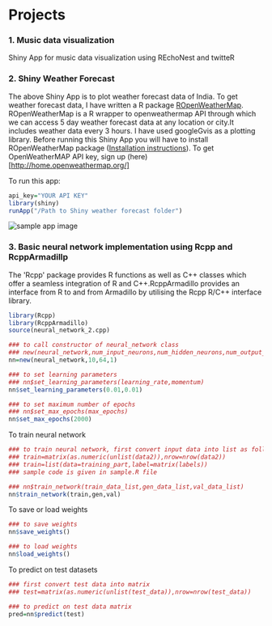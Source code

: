 # Projects

### 1. Music data visualization
Shiny App for music data visualization using REchoNest and twitteR

### 2. Shiny Weather Forecast
The above Shiny App is to plot weather forecast data of India. To get weather forecast data, I have written a R package [ROpenWeatherMap](https://github.com/mukul13/ROpenWeatherMap). ROpenWeatherMap is a R wrapper to openweathermap API through which we can access 5 day weather forecast data at any location or city.It includes weather data every 3 hours. I have used googleGvis as a plotting library.
Before running this Shiny App you will have to install ROpenWeatherMap package ([Installation instructions](https://github.com/mukul13/ROpenWeatherMap)). To get OpenWeatherMAP API key, sign up (here)[http://home.openweathermap.org/] 

To run this app:
```R
api_key="YOUR API KEY"
library(shiny)
runApp("/Path to Shiny weather forecast folder")
```

![sample app image](https://github.com/mukul13/Projects/blob/master/Shiny%20Weather%20forecast/sample%20Image.JPG)

### 3. Basic neural network implementation using Rcpp and RcppArmadillp
The 'Rcpp' package provides R functions as well as C++ classes which offer a seamless integration of R and C++.RcppArmadillo provides an interface from R to and from Armadillo by utilising the Rcpp R/C++ interface library.

```R
library(Rcpp)
library(RcppArmadillo)
source(neural_network_2.cpp)

### to call constructor of neural_network class
### new(neural_network,num_input_neurons,num_hidden_neurons,num_output_neurons)
nn=new(neural_network,10,64,1)

### to set learning parameters
### nn$set_learning_parameters(learning_rate,momentum)
nn$set_learning_parameters(0.01,0.01)

### to set maximum number of epochs
### nn$set_max_epochs(max_epochs)
nn$set_max_epochs(2000)
````

To train neural network

```R
### to train neural network, first convert input data into list as follows
### train=matrix(as.numeric(unlist(data2)),nrow=nrow(data2))
### train=list(data=training_part,label=matrix(labels))
### sample code is given in sample.R file

### nn$train_network(train_data_list,gen_data_list,val_data_list)
nn$train_network(train,gen,val)
```

To save or load weights

```R
### to save weights
nn$save_weights()

### to load weights
nn$load_weights()
```

To predict on test datasets

```R
### first convert test data into matrix
### test=matrix(as.numeric(unlist(test_data)),nrow=nrow(test_data))

### to predict on test data matrix
pred=nn$predict(test)
```
